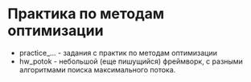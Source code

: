 # Практика по методам оптимизации

* practice_... - задания с практик по методам оптимизации 
* hw_potok - небольшой (еще пишущийся) фреймворк, с разными алгоритмами поиска максимального потока.